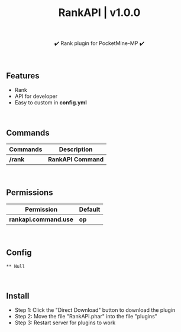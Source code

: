 <div align="center">
<h1>RankAPI | v1.0.0<h1>
</div>
<p align="center">
</a>
<br>
✔️ Rank plugin for PocketMine-MP ✔️
</p>

<br>

## Features
- Rank
- API for developer
- Easy to custom in **config.yml**

<br>

## Commands
| **Commands** | **Description** |
| --- | --- |
| **/rank** | **RankAPI Command** |

<br>

## Permissions
| **Permission** | **Default** |
| --- | --- |
| **rankapi.command.use** | **op** |
	
<br>

## Config
```
** Null
```

<br>

## Install
- Step 1: Click the "Direct Download" button to download the plugin
- Step 2: Move the file "RankAPI.phar" into the file "plugins"
- Step 3: Restart server for plugins to work
